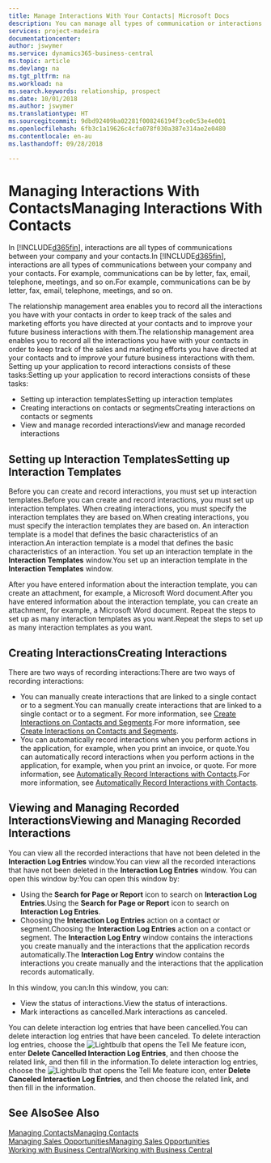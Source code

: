```yaml
---
title: Manage Interactions With Your Contacts| Microsoft Docs
description: You can manage all types of communication or interactions between your company and your contacts, for example, letters, phone calls, meetings, and so on.
services: project-madeira
documentationcenter: 
author: jswymer
ms.service: dynamics365-business-central
ms.topic: article
ms.devlang: na
ms.tgt_pltfrm: na
ms.workload: na
ms.search.keywords: relationship, prospect
ms.date: 10/01/2018
ms.author: jswymer
ms.translationtype: HT
ms.sourcegitcommit: 9dbd92409ba02281f008246194f3ce0c53e4e001
ms.openlocfilehash: 6fb3c1a19626c4cfa078f030a387e314ae2e0480
ms.contentlocale: en-au
ms.lasthandoff: 09/28/2018

---
```

# <a name="managing-interactions-with-contacts"></a><span data-ttu-id="84eaa-103">Managing Interactions With Contacts</span><span class="sxs-lookup"><span data-stu-id="84eaa-103">Managing Interactions With Contacts</span></span>
<span data-ttu-id="84eaa-104">In [!INCLUDE[d365fin](includes/d365fin_md.md)], interactions are all types of communications between your company and your contacts.</span><span class="sxs-lookup"><span data-stu-id="84eaa-104">In [!INCLUDE[d365fin](includes/d365fin_md.md)], interactions are all types of communications between your company and your contacts.</span></span> <span data-ttu-id="84eaa-105">For example, communications can be by letter, fax, email, telephone, meetings, and so on.</span><span class="sxs-lookup"><span data-stu-id="84eaa-105">For example, communications can be by letter, fax, email, telephone, meetings, and so on.</span></span>

<span data-ttu-id="84eaa-106">The relationship management area enables you to record all the interactions you have with your contacts in order to keep track of the sales and marketing efforts you have directed at your contacts and to improve your future business interactions with them.</span><span class="sxs-lookup"><span data-stu-id="84eaa-106">The relationship management area enables you to record all the interactions you have with your contacts in order to keep track of the sales and marketing efforts you have directed at your contacts and to improve your future business interactions with them.</span></span> <span data-ttu-id="84eaa-107">Setting up your application to record interactions consists of these tasks:</span><span class="sxs-lookup"><span data-stu-id="84eaa-107">Setting up your application to record interactions consists of these tasks:</span></span>

* <span data-ttu-id="84eaa-108">Setting up interaction templates</span><span class="sxs-lookup"><span data-stu-id="84eaa-108">Setting up interaction templates</span></span>  
* <span data-ttu-id="84eaa-109">Creating interactions on contacts or segments</span><span class="sxs-lookup"><span data-stu-id="84eaa-109">Creating interactions on contacts or segments</span></span>  
* <span data-ttu-id="84eaa-110">View and manage recorded interactions</span><span class="sxs-lookup"><span data-stu-id="84eaa-110">View and manage recorded interactions</span></span>  

##  <a name="setting-up-interaction-templates"></a><span data-ttu-id="84eaa-111">Setting up Interaction Templates</span><span class="sxs-lookup"><span data-stu-id="84eaa-111">Setting up Interaction Templates</span></span>
<span data-ttu-id="84eaa-112">Before you can create and record interactions, you must set up interaction templates.</span><span class="sxs-lookup"><span data-stu-id="84eaa-112">Before you can create and record interactions, you must set up interaction templates.</span></span> <span data-ttu-id="84eaa-113">When creating interactions, you must specify the interaction templates they are based on.</span><span class="sxs-lookup"><span data-stu-id="84eaa-113">When creating interactions, you must specify the interaction templates they are based on.</span></span> <span data-ttu-id="84eaa-114">An interaction template is a model that defines the basic characteristics of an interaction.</span><span class="sxs-lookup"><span data-stu-id="84eaa-114">An interaction template is a model that defines the basic characteristics of an interaction.</span></span>
<span data-ttu-id="84eaa-115">You set up an interaction template in the **Interaction Templates** window.</span><span class="sxs-lookup"><span data-stu-id="84eaa-115">You set up an interaction template in the **Interaction Templates** window.</span></span>

<span data-ttu-id="84eaa-116">After you have entered information about the interaction template, you can create an attachment, for example, a Microsoft Word document.</span><span class="sxs-lookup"><span data-stu-id="84eaa-116">After you have entered information about the interaction template, you can create an attachment, for example, a Microsoft Word document.</span></span> <span data-ttu-id="84eaa-117">Repeat the steps to set up as many interaction templates as you want.</span><span class="sxs-lookup"><span data-stu-id="84eaa-117">Repeat the steps to set up as many interaction templates as you want.</span></span>  

## <a name="creating-interactions"></a><span data-ttu-id="84eaa-118">Creating Interactions</span><span class="sxs-lookup"><span data-stu-id="84eaa-118">Creating Interactions</span></span>
<span data-ttu-id="84eaa-119">There are two ways of recording interactions:</span><span class="sxs-lookup"><span data-stu-id="84eaa-119">There are two ways of recording interactions:</span></span>

* <span data-ttu-id="84eaa-120">You can manually create interactions that are linked to a single contact or to a segment.</span><span class="sxs-lookup"><span data-stu-id="84eaa-120">You can manually create interactions that are linked to a single contact or to a segment.</span></span> <span data-ttu-id="84eaa-121">For more information, see [Create Interactions on Contacts and Segments](marketing-how-create-interactions.md).</span><span class="sxs-lookup"><span data-stu-id="84eaa-121">For more information, see [Create Interactions on Contacts and Segments](marketing-how-create-interactions.md).</span></span>  
* <span data-ttu-id="84eaa-122">You can automatically record interactions when you perform actions in the application, for example, when you print an invoice, or quote.</span><span class="sxs-lookup"><span data-stu-id="84eaa-122">You can automatically record interactions when you perform actions in the application, for example, when you print an invoice, or quote.</span></span> <span data-ttu-id="84eaa-123">For more information, see [Automatically Record Interactions with Contacts](marketing-auto-record-interactions.md).</span><span class="sxs-lookup"><span data-stu-id="84eaa-123">For more information, see [Automatically Record Interactions with Contacts](marketing-auto-record-interactions.md).</span></span>

## <a name="viewing-and-managing-recorded-interactions"></a><span data-ttu-id="84eaa-124">Viewing and Managing Recorded Interactions</span><span class="sxs-lookup"><span data-stu-id="84eaa-124">Viewing and Managing Recorded Interactions</span></span>
<span data-ttu-id="84eaa-125">You can view all the recorded interactions that have not been deleted in the **Interaction Log Entries** window.</span><span class="sxs-lookup"><span data-stu-id="84eaa-125">You can view all the recorded interactions that have not been deleted in the **Interaction Log Entries** window.</span></span> <span data-ttu-id="84eaa-126">You can open this window by:</span><span class="sxs-lookup"><span data-stu-id="84eaa-126">You can open this window by:</span></span>

* <span data-ttu-id="84eaa-127">Using the **Search for Page or Report** icon to search on **Interaction Log Entries**.</span><span class="sxs-lookup"><span data-stu-id="84eaa-127">Using the **Search for Page or Report** icon to search on **Interaction Log Entries**.</span></span>
* <span data-ttu-id="84eaa-128">Choosing the **Interaction Log Entries** action on a contact or segment.</span><span class="sxs-lookup"><span data-stu-id="84eaa-128">Choosing the **Interaction Log Entries** action on a contact or segment.</span></span>
  <span data-ttu-id="84eaa-129">The **Interaction Log Entry** window contains the interactions you create manually and the interactions that the application records automatically.</span><span class="sxs-lookup"><span data-stu-id="84eaa-129">The **Interaction Log Entry** window contains the interactions you create manually and the interactions that the application records automatically.</span></span>

<span data-ttu-id="84eaa-130">In this window, you can:</span><span class="sxs-lookup"><span data-stu-id="84eaa-130">In this window, you can:</span></span>

* <span data-ttu-id="84eaa-131">View the status of interactions.</span><span class="sxs-lookup"><span data-stu-id="84eaa-131">View the status of interactions.</span></span>
* <span data-ttu-id="84eaa-132">Mark interactions as cancelled.</span><span class="sxs-lookup"><span data-stu-id="84eaa-132">Mark interactions as canceled.</span></span>

<span data-ttu-id="84eaa-133">You can delete interaction log entries that have been cancelled.</span><span class="sxs-lookup"><span data-stu-id="84eaa-133">You can delete interaction log entries that have been canceled.</span></span> <span data-ttu-id="84eaa-134">To delete interaction log entries, choose the ![Lightbulb that opens the Tell Me feature](media/ui-search/search_small.png "Tell me what you want to do") icon, enter **Delete Cancelled Interaction Log Entries**, and then choose the related link, and then fill in the information.</span><span class="sxs-lookup"><span data-stu-id="84eaa-134">To delete interaction log entries, choose the ![Lightbulb that opens the Tell Me feature](media/ui-search/search_small.png "Tell me what you want to do") icon, enter **Delete Canceled Interaction Log Entries**, and then choose the related link, and then fill in the information.</span></span>

## <a name="see-also"></a><span data-ttu-id="84eaa-135">See Also</span><span class="sxs-lookup"><span data-stu-id="84eaa-135">See Also</span></span>
[<span data-ttu-id="84eaa-136">Managing Contacts</span><span class="sxs-lookup"><span data-stu-id="84eaa-136">Managing Contacts</span></span>](marketing-contacts.md)  
[<span data-ttu-id="84eaa-137">Managing Sales Opportunities</span><span class="sxs-lookup"><span data-stu-id="84eaa-137">Managing Sales Opportunities</span></span>](marketing-manage-sales-opportunities.md)  
[<span data-ttu-id="84eaa-138">Working with Business Central</span><span class="sxs-lookup"><span data-stu-id="84eaa-138">Working with Business Central</span></span>](ui-work-product.md)  


